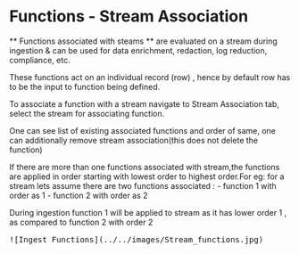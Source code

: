 # Functions - Stream Association

** Functions associated with steams ** are evaluated on a stream during ingestion & can be used for data enrichment, redaction, log reduction, compliance, etc. 

These functions act on an individual record (row) , hence by default row has to be the input to function being defined.

To associate a function with a stream navigate to Stream Association tab, select the stream for associating function.

One can see list of existing associated functions and order of same, one can additionally remove stream association(this does not delete the function)

If there are more than one functions associated with stream,the functions are applied in order starting with lowest order to highest order.For eg: for a stream lets assume there are two functions associated : 
    - function 1 with order as 1
    - function 2 with order as 2

During ingestion function 1 will be applied to stream as it has lower order 1 , as compared to function 2 with order 2

<kbd>
![Ingest Functions](../../images/Stream_functions.jpg)
</kbd>
